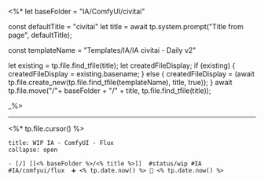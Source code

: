 <%*
let baseFolder = "IA/ComfyUI/civitai"


const defaultTitle = "civitai"
let title = await tp.system.prompt("Title from page", defaultTitle);

const templateName = "Templates/IA/IA civitai - Daily v2"

let existing = tp.file.find_tfile(title);
let createdFileDisplay;
if (existing) {
  createdFileDisplay = existing.basename;
} else {
  createdFileDisplay = (await tp.file.create_new(tp.file.find_tfile(templateName), title, true));
}
await tp.file.move("/"+ baseFolder + "/" + title, tp.file.find_tfile(title));

_%>

---

<%* tp.file.cursor() %> 
`````ad-example
title: WIP IA - ComfyUI - Flux
collapse: open

- [/] [[<% baseFolder %>/<% title %>]]  #status/wip #IA #IA/comfyui/flux  ➕ <% tp.date.now() %> 🛫 <% tp.date.now() %>
````` 


